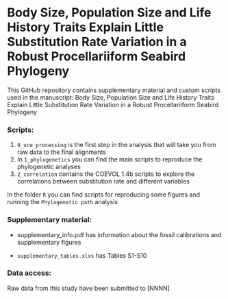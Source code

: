 # Body Size, Population Size and Life History Traits Explain Little Substitution Rate Variation in a Robust Procellariiform Seabird Phylogeny

This GitHub repository contains supplementary material and custom scripts used in the manuscript: Body Size, Population Size and Life History Traits Explain Little Substitution Rate Variation in a Robust Procellariiform Seabird Phylogeny

### Scripts:

1. `0_uce_processing` is the first step in the analysis that will take you from raw data to the final alignments
2. In `1_phylogenetics` you can find the main scripts to reproduce the phylogenetic analyses
3. `2_correlation` contains the COEVOL 1.4b scripts to explore the correlations between substitution rate and different variables

In the folder `R` you can find scripts for reproducing some figures and running the `Phylogenetic path` analysis

### Supplementary material:

* supplementary_info.pdf has information about the fossil calibrations and supplementary figures

* `supplementary_tables.xlxs` has Tables S1-S10

### Data access:

Raw data from this study have been submitted to [NNNN]

